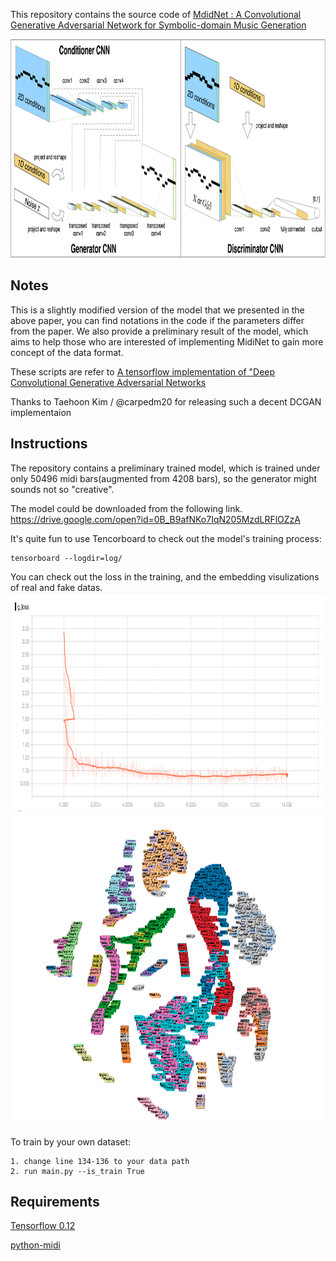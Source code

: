 This repository contains the source code of [MdidNet : A Convolutional Generative Adversarial Network for Symbolic-domain Music Generation](https://arxiv.org/abs/1703.10847)


<img src="network_structure.png" height="350">

## Notes

This is a slightly modified version of the model that we presented in the above paper, you can find notations in the code if the parameters differ from the paper.
We also provide a preliminary result of the model, which aims to help those who are interested of implementing MidiNet to gain more concept of the data format.


These scripts are refer to [A tensorflow implementation of "Deep Convolutional Generative Adversarial Networks](https://github.com/carpedm20/DCGAN-tensorflow)

Thanks to Taehoon Kim / @carpedm20 for releasing such a decent DCGAN implementaion

## Instructions

The repository contains a preliminary trained model, which is  trained under only 50496 midi bars(augmented from 4208 bars), so the generator might sounds not so "creative".

The model could be downloaded from the following link.
https://drive.google.com/open?id=0B_B9afNKo7IqN205MzdLRFlOZzA

It's quite fun to use Tencorboard to check out the model's training process: 
```
tensorboard --logdir=log/
```
You can check out the loss in the training, and the embedding visulizations of real and fake datas.
<img src="g_loss.png" height="350">
<img src="embedding.png" height="500">

To train by your own dataset:
```
1. change line 134-136 to your data path
2. run main.py --is_train True
```
## Requirements
[Tensorflow 0.12](https://github.com/tensorflow/tensorflow/tree/r0.12)

[python-midi](https://github.com/vishnubob/python-midi)
